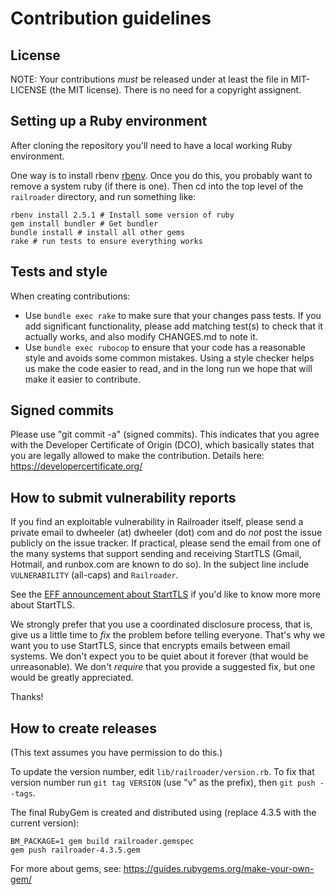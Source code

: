 # Contribution guidelines

## License

NOTE: Your contributions *must* be released under at least the
file in MIT-LICENSE (the MIT license).
There is no need for a copyright assignent.

## Setting up a Ruby environment

After cloning the repository you'll need to have a local
working Ruby environment.

One way is to install rbenv
[rbenv](https://github.com/rbenv/rbenv).
Once you do this, you probably want to remove a system ruby
(if there is one).
Then cd into the top level of the `railroader` directory,
and run something like:

~~~~
rbenv install 2.5.1 # Install some version of ruby
gem install bundler # Get bundler
bundle install # install all other gems
rake # run tests to ensure everything works
~~~~

## Tests and style

When creating contributions:

* Use `bundle exec rake` to make sure that
  your changes pass tests.  If you add significant functionality, please
  add matching test(s) to check that it actually works, and also modify
  CHANGES.md to note it.
* Use `bundle exec rubocop` to ensure that your code has a reasonable style
  and avoids some common mistakes.
  Using a style checker helps us make the code easier to read, and
  in the long run we hope that will make it easier to contribute.

## Signed commits

Please use "git commit -a" (signed commits).  This indicates that you
agree with the Developer Certificate of Origin (DCO), which basically
states that you are legally allowed to make the contribution. Details here:
https://developercertificate.org/

## How to submit vulnerability reports

If you find an exploitable vulnerability in Railroader itself,
please send a private email to dwheeler (at) dwheeler (dot) com and do
*not* post the issue publicly on the issue tracker.
If practical, please send the email from one of the many systems that support
sending and receiving StartTLS (Gmail, Hotmail, and runbox.com are
known to do so).
In the subject line include `VULNERABILITY` (all-caps) and `Railroader`.

See the [EFF announcement about StartTLS](https://www.eff.org/deeplinks/2018/06/announcing-starttls-everywhere-securing-hop-hop-email-delivery)
if you'd like to know more more about StartTLS.

We strongly prefer that you use a coordinated disclosure process, that is,
give us a little time to *fix* the problem before telling everyone.
That's why we want you to use StartTLS, since that encrypts emails between
email systems.
We don't expect you to be quiet about it forever (that would be unreasonable).
We don't *require* that you provide a suggested fix, but one would be
greatly appreciated.

Thanks!

## How to create releases

(This text assumes you have permission to do this.)

To update the version number, edit `lib/railroader/version.rb`.
To fix that version number run `git tag VERSION` (use "v" as the prefix), then
`git push --tags`.

The final RubyGem is created and distributed using
(replace 4.3.5 with the current version):

    BM_PACKAGE=1 gem build railroader.gemspec
    gem push railroader-4.3.5.gem

For more about gems, see: https://guides.rubygems.org/make-your-own-gem/
